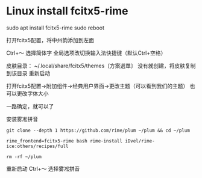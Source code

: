 # Linux install fcitx5-rime

sudo apt install fcitx5-rime
sudo reboot

打开fcitx5配置，将中州韵添加到左面

Ctrl+～ 选择简体字
全局选项改切换输入法快捷键（默认Ctrl+空格）

皮肤目录：
~/.local/share/fcitx5/themes〔方案選單〕
没有就创建，将皮肤复制到该目录
重新启动

打开fcitx5配置->附加组件->经典用户界面->更改主题（可以看到我们的主题）
也可以更改字体大小

一路确定，就可以了

安装雾凇拼音
```
git clone --depth 1 https://github.com/rime/plum ~/plum && cd ~/plum

rime_frontend=fcitx5-rime bash rime-install iDvel/rime-ice:others/recipes/full

rm -rf ~/plum
```
重新启动
Ctrl+～ 选择雾凇拼音

